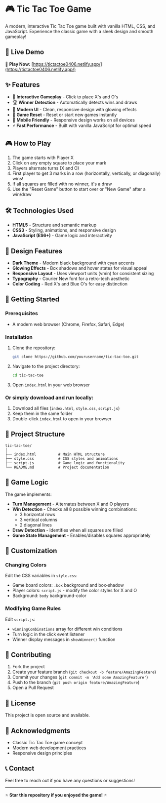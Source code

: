 # 🎮 Tic Tac Toe Game

A modern, interactive Tic Tac Toe game built with vanilla HTML, CSS, and JavaScript. Experience the classic game with a sleek design and smooth gameplay!

## 🌟 Live Demo

🔗 **Play Now:** [https://tictactoe0406.netlify.app/](https://tictactoe0406.netlify.app/)

## ✨ Features

- 🎯 **Interactive Gameplay** - Click to place X's and O's
- 🏆 **Winner Detection** - Automatically detects wins and draws
- 🎨 **Modern UI** - Clean, responsive design with glowing effects
- 🔄 **Game Reset** - Reset or start new games instantly
- 📱 **Mobile Friendly** - Responsive design works on all devices
- ⚡ **Fast Performance** - Built with vanilla JavaScript for optimal speed

## 🎮 How to Play

1. The game starts with Player X
2. Click on any empty square to place your mark
3. Players alternate turns (X and O)
4. First player to get 3 marks in a row (horizontally, vertically, or diagonally) wins!
5. If all squares are filled with no winner, it's a draw
6. Use the "Reset Game" button to start over or "New Game" after a win/draw

## 🛠️ Technologies Used

- **HTML5** - Structure and semantic markup
- **CSS3** - Styling, animations, and responsive design
- **JavaScript (ES6+)** - Game logic and interactivity

## 🎨 Design Features

- **Dark Theme** - Modern black background with cyan accents
- **Glowing Effects** - Box shadows and hover states for visual appeal
- **Responsive Layout** - Uses viewport units (vmin) for consistent sizing
- **Typography** - Courier New font for a retro-tech aesthetic
- **Color Coding** - Red X's and Blue O's for easy distinction

## 🚀 Getting Started

### Prerequisites
- A modern web browser (Chrome, Firefox, Safari, Edge)

### Installation
1. Clone the repository:
   ```bash
   git clone https://github.com/yourusername/tic-tac-toe.git
   ```
2. Navigate to the project directory:
   ```bash
   cd tic-tac-toe
   ```
3. Open `index.html` in your web browser

### Or simply download and run locally:
1. Download all files (`index.html`, `style.css`, `script.js`)
2. Keep them in the same folder
3. Double-click `index.html` to open in your browser

## 📁 Project Structure

```
tic-tac-toe/
│
├── index.html          # Main HTML structure
├── style.css           # CSS styles and animations
├── script.js           # Game logic and functionality
└── README.md           # Project documentation
```

## 🎯 Game Logic

The game implements:

- **Turn Management** - Alternates between X and O players
- **Win Detection** - Checks all 8 possible winning combinations:
  - 3 horizontal rows
  - 3 vertical columns  
  - 2 diagonal lines
- **Draw Detection** - Identifies when all squares are filled
- **Game State Management** - Enables/disables squares appropriately

## 🎨 Customization

### Changing Colors
Edit the CSS variables in `style.css`:
- Game board colors: `.box` background and box-shadow
- Player colors: `script.js` - modify the color styles for X and O
- Background: `body` background-color

### Modifying Game Rules
Edit `script.js`:
- `winningCombinations` array for different win conditions
- Turn logic in the click event listener
- Winner display messages in `showWinner()` function

## 🤝 Contributing

1. Fork the project
2. Create your feature branch (`git checkout -b feature/AmazingFeature`)
3. Commit your changes (`git commit -m 'Add some AmazingFeature'`)
4. Push to the branch (`git push origin feature/AmazingFeature`)
5. Open a Pull Request

## 📝 License

This project is open source and available.

## 🙏 Acknowledgments

- Classic Tic Tac Toe game concept
- Modern web development practices
- Responsive design principles

## 📞 Contact

Feel free to reach out if you have any questions or suggestions!

---

⭐ **Star this repository if you enjoyed the game!** ⭐